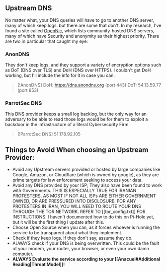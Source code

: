 ## Upstream DNS
No matter what, your DNS queries will have to go to another DNS server, many of which keep logs. but there are some that don't. In my research, I've found a site called [OpenNic](https://servers.opennic.org/), which lists community-hosted DNS servers, many of which have Security and anonymity as their highest priority. There are two in particular that caught my eye:

### AnonDNS
They don't keep logs, and they support a variety of encryption options such as DoT (DNS over TLS) and DoH (DNS over HTTPS). I couldn't get DoH working, but I'll include the info for it in case you can.
>[!AnonDNS]
DoH: https://dns.anondns.org (port 443)
DoT: 54.13.59.77 (port 853)

### ParrotSec DNS
This DNS provider keeps a small log backlog, but the only way for an adversary to be able to read those logs would be for them to exploit a backdoor in the infrastructure of a literal Cybersecurity Firm.
>[!ParrotSec DNS]
51.178.92.105

## Things to Avoid When choosing an Upstream Provider:
- Avoid any Upstream servers provided or hosted by large companies like Google, Amazon, or Cloudflare (which is owned by google), as they are prime targets for law enforcement seeking to access your data.
- Avoid any DNS provided by your ISP; They also have been found to work with Governments. THIS IS ESPECIALLY TRUE FOR IRANIAN PROTESTERS, AS MOST IF NOT ALL ISPs ARE EITHER GOVERNMENT OWNED, OR ARE PRESSURED INTO DISCLOSURE. FOR ANY PROTESTERS IN IRAN, YOU WILL NEED TO ROUTE YOUR DNS THROUGH THE TOR NETWORK. REFER TO [[tor_config.txt]] FOR INSTRUCTIONS. I haven't documented how to do this on Pi-Hole yet, but it will be the first thing I update after this.
- Choose Open Source when you can, as it forces whoever is running the service to be transparent about what they implement.
- Check if they keep logs. If they don't say, assume they do.
- ALWAYS check if your DNS is being overwritten. This could be the fault of your modem, your router, your browser, or even your own damn computer.
- **ALWAYS Evaluate the service according to your [[Anacuei#Additional Reading|Threat Model]]!**